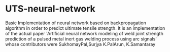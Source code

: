 # UTS-neural-network

Basic Implementation of neural network based on backpropagation algorithm in order to predict ultimate tensile strength.
It is an implementation of the actual paper 'Artificial neural network modeling of weld joint strength prediction of a pulsed metal inert gas welding process using arc signals'
whose contributors were SukhomayPal,Surjya K.PalArun, K.Samantaray
